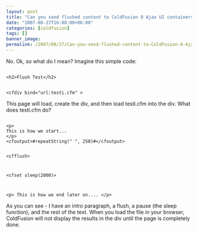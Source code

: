 ```yaml
---
layout: post
title: "Can you send flushed content to ColdFusion 8 Ajax UI containers?"
date: "2007-08-27T16:08:00+06:00"
categories: [coldfusion]
tags: []
banner_image: 
permalink: /2007/08/27/Can-you-send-flushed-content-to-ColdFusion-8-Ajax-UI-containers
---
```


No. Ok, so what do I mean? Imagine this simple code:

<code>
&lt;h2&gt;Flush Test&lt;/h2&gt;

&lt;cfdiv bind="url:testi.cfm" &gt;
</code>

This page will load, create the div, and then load testi.cfm into the div. What does testi.cfm do?

<code>
&lt;p&gt;
This is how we start...
&lt;/p&gt;
&lt;cfoutput&gt;#repeatString(" ", 250)#&lt;/cfoutput&gt;

&lt;cfflush&gt;

&lt;cfset sleep(2000)&gt;

&lt;p&gt;
This is how we end later on....
&lt;/p&gt;
</code>

As you can see - I have an intro paragraph, a flush, a pause (the sleep function), and the rest of the text. When you load the file in your browser, ColdFusion will not display the results in the div until the page is completely done.